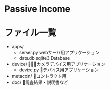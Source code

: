 # Passive Income

# ファイル一覧
- apps/ 
  - server.py webサーバ用アプリケーション
  - data.db sqlite3 Database
- device/ カメラデバイス用アプリケーション
  - device.py デバイス用アプリケーション
- metacoin/ コントラクト用
- doc/ 調査結果・説明書など
